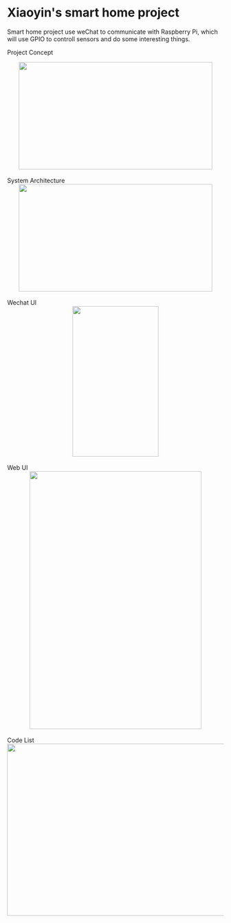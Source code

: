# Xiaoyin's smart home project

Smart home project use weChat to communicate with Raspberry Pi, which will use GPIO to controll sensors and do some interesting things.

Project Concept
<div align=center><img width="450" height="250" src="https://raw.githubusercontent.com/lxyoutlook/smarthome/master/common/images/concept.png"/></div>
<br>
System Architecture
<div align=center><img width="450" height="250" src="https://raw.githubusercontent.com/lxyoutlook/smarthome/master/common/images/architecuture.png"/></div>
<br>
Wechat UI
<div align=center><img width="200" height="350" src="https://raw.githubusercontent.com/lxyoutlook/smarthome/master/common/images/wechatUI.png"/></div>
<br>
Web UI
<div align=center><img width="400" height="600" src="https://raw.githubusercontent.com/lxyoutlook/smarthome/master/common/images/WebUI.png"/></div>
<br>
Code List
<div align=center><img width="600" height="400" src="https://raw.githubusercontent.com/lxyoutlook/smarthome/master/common/images/codelist.png"/></div>
<br>





